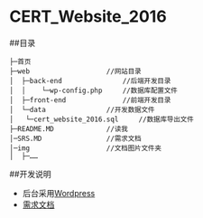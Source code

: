 # CERT_Website_2016

##目录
```
├─首页
├─web					//网站目录
│  ├─back-end				//后端开发目录
│  │	└─wp-config.php		//数据库配置文件
│  ├─front-end				//前端开发目录
│  └─data 				//开发数据文件
│  	└─cert_website_2016.sql 	//数据库导出文件
├─README.MD 			//读我
│─SRS.MD 				//需求文档
│─img 					//文档图片文件夹
│  ├─……
```

##开发说明
* 后台采用[Wordpress](https://wordpress.com/)
* [需求文档](https://github.com/gorgiaxx/CERT_Website_2016/blob/master/SRS.md)